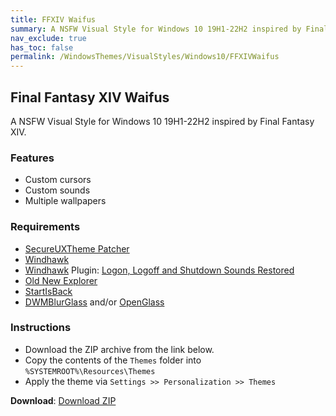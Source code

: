 ```yaml
---
title: FFXIV Waifus
summary: A NSFW Visual Style for Windows 10 19H1-22H2 inspired by Final Fantasy XIV
nav_exclude: true
has_toc: false
permalink: /WindowsThemes/VisualStyles/Windows10/FFXIVWaifus
---
```


## Final Fantasy XIV Waifus
A NSFW Visual Style for Windows 10 19H1-22H2 inspired by Final Fantasy XIV.

<div align="center">
<!-- <img src="https://gitlab.com/the-back-room/visual-styles/windows-10/nsfw/final-fantasy-xiv-waifus/-/raw/main/Extras/Preview.bmp" alt="Preview" width="80%" /> -->
</div>

### Features

- Custom cursors
- Custom sounds
- Multiple wallpapers

### Requirements
- [SecureUXTheme Patcher](https://github.com/namazso/SecureUxTheme/)
- [Windhawk](https://windhawk.net/)
- [Windhawk](https://windhawk.net/) Plugin: [Logon, Logoff and Shutdown Sounds Restored](https://windhawk.net/mods/logon-logoff-shutdown-sounds/)
- [Old New Explorer](https://msfn.org/board/topic/170375-oldnewexplorer-119/)
- [StartIsBack](https://www.startisback.com/)
- [DWMBlurGlass](https://github.com/Maplespe/DWMBlurGlass) and/or [OpenGlass](https://virtualcustoms.net/showthread.php/88998-OpenGlass-Installer-for-Windows-11-22H2)

### Instructions
- Download the ZIP archive from the link below.
- Copy the contents of the `Themes` folder into `%SYSTEMROOT%\Resources\Themes`
- Apply the theme via `Settings >> Personalization >> Themes`

**Download**: [Download ZIP](https://gitlab.com/the-back-room/visual-styles/windows-10/nsfw/final-fantasy-xiv-waifus/-/archive/main/final-fantasy-xiv-waifus-main.zip)